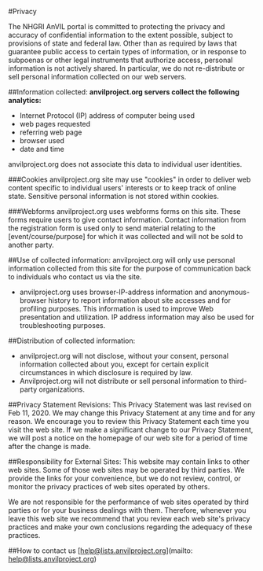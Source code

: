 #Privacy

The NHGRI AnVIL portal  is committed to protecting the privacy and accuracy of confidential information to the extent possible, subject to provisions of state and federal law. Other than as required by laws that guarantee public access to certain types of information, or in response to subpoenas or other legal instruments that authorize access, personal information is not actively shared. In particular, we do not re-distribute or sell personal information collected on our web servers.

##Information collected:
**anvilproject.org servers collect the following analytics:**
- Internet Protocol (IP) address of computer being used
- web pages requested
- referring web page
- browser used
- date and time

anvilproject.org does not associate this data to individual user identities.

###Cookies
anvilproject.org site may use "cookies" in order to deliver web content specific to individual users' interests or to keep track of online state. Sensitive personal information is not stored within cookies.

###Webforms
anvilproject.org uses webforms forms on this site. These forms require users to give contact information. Contact information from the registration form is used only to send material relating to the [event/course/purpose] for which it was collected and will not be sold to another party.

##Use of collected information:
anvilproject.org will only use personal information collected from this site for the purpose of communication back to individuals who contact us via the site.
- anvilproject.org uses browser-IP-address information and anonymous-browser history to report information about site accesses and for profiling purposes. This information is used to improve Web presentation and utilization. IP address information may also be used for troubleshooting purposes.

##Distribution of collected information:
- anvilproject.org will not disclose, without your consent, personal information collected about you, except for certain explicit circumstances in which disclosure is required by law.
- Anvilproject.org will not distribute or sell personal information to third-party organizations.

##Privacy Statement Revisions:
This Privacy Statement was last revised on Feb 11, 2020. We may change this Privacy Statement at any time and for any reason. We encourage you to review this Privacy Statement each time you visit the web site.
If we make a significant change to our Privacy Statement, we will post a notice on the homepage of our web site for a period of time after the change is made.

##Responsibility for External Sites:
This website may contain links to other web sites. Some of those web sites may be operated by third parties. We provide the links for your convenience, but we do not review, control, or monitor the privacy practices of web sites operated by others.

We are not responsible for the performance of web sites operated by third parties or for your business dealings with them. Therefore, whenever you leave this web site we recommend that you review each web site's privacy practices and make your own conclusions regarding the adequacy of these practices.

##How to contact us
[help@lists.anvilproject.org](mailto: help@lists.anvilproject.org)
